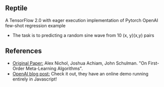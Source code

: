 ## Reptile
A TensorFlow 2.0 with eager execution implementation of Pytorch OpenAI few-shot regression example
- The task is to predicting a random sine wave from 10 (x, y)(x,y) pairs

## References
- [Original Paper:](https://arxiv.org/abs/1803.02999) Alex Nichol, Joshua Achiam, John Schulman. "On First-Order Meta-Learning Algorithms".
- [OpenAI blog post:](https://blog.openai.com/reptile) Check it out, they have an online demo running entirely in Javascript!
